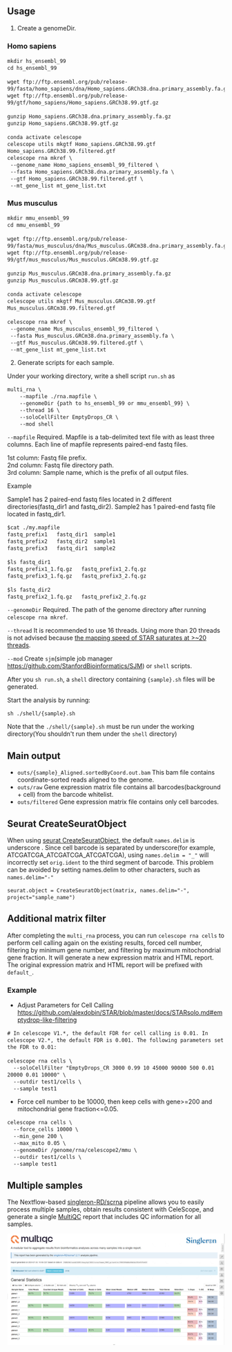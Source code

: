 ## Usage
1. Create a genomeDir.

### Homo sapiens

```
mkdir hs_ensembl_99
cd hs_ensembl_99

wget ftp://ftp.ensembl.org/pub/release-99/fasta/homo_sapiens/dna/Homo_sapiens.GRCh38.dna.primary_assembly.fa.gz
wget ftp://ftp.ensembl.org/pub/release-99/gtf/homo_sapiens/Homo_sapiens.GRCh38.99.gtf.gz

gunzip Homo_sapiens.GRCh38.dna.primary_assembly.fa.gz
gunzip Homo_sapiens.GRCh38.99.gtf.gz

conda activate celescope
celescope utils mkgtf Homo_sapiens.GRCh38.99.gtf Homo_sapiens.GRCh38.99.filtered.gtf
celescope rna mkref \
 --genome_name Homo_sapiens_ensembl_99_filtered \
 --fasta Homo_sapiens.GRCh38.dna.primary_assembly.fa \
 --gtf Homo_sapiens.GRCh38.99.filtered.gtf \
 --mt_gene_list mt_gene_list.txt
```

### Mus musculus

```
mkdir mmu_ensembl_99
cd mmu_ensembl_99

wget ftp://ftp.ensembl.org/pub/release-99/fasta/mus_musculus/dna/Mus_musculus.GRCm38.dna.primary_assembly.fa.gz
wget ftp://ftp.ensembl.org/pub/release-99/gtf/mus_musculus/Mus_musculus.GRCm38.99.gtf.gz

gunzip Mus_musculus.GRCm38.dna.primary_assembly.fa.gz 
gunzip Mus_musculus.GRCm38.99.gtf.gz

conda activate celescope
celescope utils mkgtf Mus_musculus.GRCm38.99.gtf Mus_musculus.GRCm38.99.filtered.gtf

celescope rna mkref \
 --genome_name Mus_musculus_ensembl_99_filtered \
 --fasta Mus_musculus.GRCm38.dna.primary_assembly.fa \
 --gtf Mus_musculus.GRCm38.99.filtered.gtf \
 --mt_gene_list mt_gene_list.txt
```

2. Generate scripts for each sample.

Under your working directory, write a shell script `run.sh` as

```
multi_rna \
	--mapfile ./rna.mapfile \
	--genomeDir {path to hs_ensembl_99 or mmu_ensembl_99} \
	--thread 16 \
    --soloCellFilter EmptyDrops_CR \
	--mod shell
```
`--mapfile` Required.  Mapfile is a tab-delimited text file with as least three columns. Each line of mapfile represents paired-end fastq files.

1st column: Fastq file prefix.  
2nd column: Fastq file directory path.  
3rd column: Sample name, which is the prefix of all output files.  

Example

Sample1 has 2 paired-end fastq files located in 2 different directories(fastq_dir1 and fastq_dir2). Sample2 has 1 paired-end fastq file located in fastq_dir1.
```
$cat ./my.mapfile
fastq_prefix1	fastq_dir1	sample1
fastq_prefix2	fastq_dir2	sample1
fastq_prefix3	fastq_dir1	sample2

$ls fastq_dir1
fastq_prefix1_1.fq.gz	fastq_prefix1_2.fq.gz
fastq_prefix3_1.fq.gz	fastq_prefix3_2.fq.gz

$ls fastq_dir2
fastq_prefix2_1.fq.gz	fastq_prefix2_2.fq.gz
```

`--genomeDir` Required. The path of the genome directory after running `celescope rna mkref`.

`--thread` It is recommended to use 16 threads. Using more than 20 threads is not advised because  [the mapping speed of STAR saturates at >~20 threads](https://github.com/singleron-RD/CeleScope/issues/197).

`--mod` Create `sjm`(simple job manager https://github.com/StanfordBioinformatics/SJM) or `shell` scripts. 

After you `sh run.sh`, a `shell` directory containing `{sample}.sh` files will be generated.

Start the analysis by running:
```
sh ./shell/{sample}.sh
```
Note that the `./shell/{sample}.sh` must be run under the working directory(You shouldn't run them under the `shell` directory)

## Main output
- `outs/{sample}_Aligned.sortedByCoord.out.bam` This bam file contains coordinate-sorted reads aligned to the genome. 
- `outs/raw` Gene expression matrix file contains all barcodes(background + cell) from the barcode whitelist.
- `outs/filtered` Gene expression matrix file contains only cell barcodes.

## Seurat CreateSeuratObject
When using [seurat CreateSeuratObject](https://www.rdocumentation.org/packages/Seurat/versions/3.0.1/topics/CreateSeuratObject), the default `names.delim` is underscore . Since cell barcode is separated by underscore(for example, ATCGATCGA_ATCGATCGA_ATCGATCGA), using `names.delim = "_"` will incorrectly set `orig.ident` to the third segment of barcode. This problem can be avoided by setting names.delim to other characters, such as `names.delim="-"`
```
seurat.object = CreateSeuratObject(matrix, names.delim="-", project="sample_name") 
```

## Additional matrix filter
After completing the `multi_rna` process, you can run `celescope rna cells` to perform cell calling again on the existing results, forced cell number, filtering by minimum gene number, and filtering by maximum mitochondrial gene fraction. It will generate a new expression matrix and HTML report. The original expression matrix and HTML report will be prefixed with `default_`.

### Example

- Adjust Parameters for Cell Calling
https://github.com/alexdobin/STAR/blob/master/docs/STARsolo.md#emptydrop-like-filtering

```
# In celescope V1.*, the default FDR for cell calling is 0.01. In celescope V2.*, the default FDR is 0.001. The following parameters set the FDR to 0.01:

celescope rna cells \
  --soloCellFilter "EmptyDrops_CR 3000 0.99 10 45000 90000 500 0.01 20000 0.01 10000" \
  --outdir test1/cells \
  --sample test1
```

- Force cell number to be 10000, then keep cells with gene>=200 and mitochondrial gene fraction<=0.05.

```
celescope rna cells \
  --force_cells 10000 \
  --min_gene 200 \
  --max_mito 0.05 \
  --genomeDir /genome/rna/celescope2/mmu \
  --outdir test1/cells \
  --sample test1
```



## Multiple samples

The Nextflow-based [singleron-RD/scrna](https://github.com/singleron-RD/scrna) pipeline allows you to easily process multiple samples, obtain results consistent with CeleScope, and generate a single [MultiQC](https://github.com/MultiQC/MultiQC) report that includes QC information for all samples.

![multiqc report](../images/multiqc_report.png)